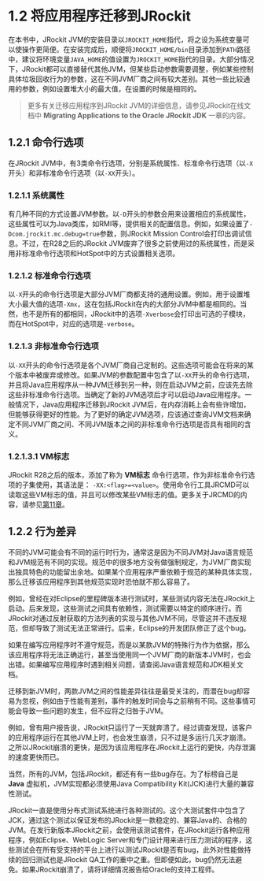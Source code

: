 <a name="1.2"></a>
# 1.2 将应用程序迁移到JRockit

在本书中，JRockit JVM的安装目录以`JROCKIT_HOME`指代，将之设为系统变量可以使操作更简便。在安装完成后，顺便将`JROCKIT_HOME/bin`目录添加到`PATH`路径中，建议将环境变量`JAVA_HOME`的值设置为`JROCKIT_HOME`指代的目录。大部分情况下，JRockit都可以直接替代其他JVM，但某些启动参数需要调整，例如某些控制具体垃圾回收行为的参数，这在不同JVM厂商之间有较大差别。其他一些比较通用的参数，例如设置堆大小的最大值，在设置的时候是相同的。

>更多有关迁移应用程序到JRockit JVM的详细信息，请参见JRockit在线文档中 **Migrating Applications to the Oracle JRockit JDK** 一章的内容。

<a name="1.2.1"></a>
## 1.2.1 命令行选项

在JRockit JVM中，有3类命令行选项，分别是系统属性、标准命令行选项（以`-X`开头）和非标准命令行选项（以`-XX`开头）。

<a name="1.2.1.1"></a>
### 1.2.1.1 系统属性

有几种不同的方式设置JVM参数。以`-D`开头的参数会用来设置相应的系统属性，这些属性可以为Java类库，如RMI等，提供相关的配置信息。例如，如果设置了`-Dcom.jrockit.mc.debug=true`参数，则JRockit Mission Control会打印出调试信息。不过，在R28之后的JRockit JVM废弃了很多之前使用过的系统属性，而是采用非标准命令行选项和HotSpot中的方式设置相关选项。

<a name="1.2.1.2"></a>
### 1.2.1.2 标准命令行选项

以`-X`开头的命令行选项是大部分JVM厂商都支持的通用设置。例如，用于设置堆大小最大值的选项`-Xmx`，这在包括JRockit在内的大部分JVM中都是相同的。当然，也不是所有的都相同，JRockit中的选项`-Xverbose`会打印出可选的子模块，而在HotSpot中，对应的选项是`-verbose`。

<a name="1.2.1.3"></a>
### 1.2.1.3 非标准命令行选项

以`-XX`开头的命令行选项是各个JVM厂商自己定制的。这些选项可能会在将来的某个版本中被废弃或修改。如果JVM的参数配置中包含了以`-XX`开头的命令行选项，并且将Java应用程序从一种JVM迁移到另一种，则在启动JVM之前，应该先去除这些非标准命令行选项。当确定了新的JVM选项后才可以启动Java应用程序。一般情况下，Java应用程序迁移到JRockit JVM后，在内存消耗上会有些许增加，但能够获得更好的性能。为了更好的确定JVM选项，应该通过查询JVM文档来确定不同JVM厂商之间、不同JVM版本之间的非标准命令行选项是否具有相同的含义。

<a name="1.2.1.4"></a>
### 1.2.1.3.1 VM标志

JRockit R28之后的版本，添加了称为 **VM标志** 命令行选项，作为非标准命令行选项的子集使用，其语法是： `-XX:<flag>=<value>`。使用命令行工具JRCMD可以读取这些VM标志的值，并且可以修改某些VM标志的值。更多关于JRCMD的内容，请参见[第11章][1]。

<a name="1.2.2"></a>
## 1.2.2 行为差异

不同的JVM可能会有不同的运行时行为，通常这是因为不同JVM对Java语言规范和JVM规范有不同的实现。规范中的很多地方没有做强制规定，为JVM厂商实现出独具特色的功能留出余地。如果某个应用程序严重依赖于规范的某种具体实现，那么迁移该应用程序到其他规范实现时恐怕就不那么容易了。

例如，曾经在对Eclipse的里程碑版本进行测试时，某些测试内容无法在JRockit上启动。后来发现，这些测试之间具有依赖性，测试需要以特定的顺序进行。而JRockit对通过反射获取的方法列表的实现与其他JVM不同，尽管这并不违反规范，但却导致了测试无法正常进行。后来，Eclipse的开发团队修正了这个bug。

如果在编写应用程序时不遵守规范，而是以某款JVM的特殊行为作为依据，那么该应用程序将无法正确运行，甚至当使用同一个JVM厂商的新版本JVM时，也会出错。如果编写应用程序时遇到相关问题，请查阅Java语言规范和JDK相关文档。

迁移到新JVM时，两款JVM之间的性能差异往往是最受关注的，而潜在bug却容易为忽视，例如由于性能有差别，事件的触发时间会与之前稍有不同。这些事情可能会导致一些问题的发生，但不应将之归咎于JVM。

例如，曾有用户报告说，JRockit只运行了一天就奔溃了。经过调查发现，该客户的应用程序运行在其他JVM上时，也会发生崩溃，只不过是多运行几天才崩溃。之所以JRockit崩溃的更快，是因为该应用程序在JRockit上运行的更快，内存泄漏的速度更快而已。

当然，所有的JVM，包括JRockit，都还有有一些bug存在。为了标榜自己是 **Java** 虚拟机，JVM实现都必须使用Java Compatibility Kit(JCK)进行大量的兼容性测试。

JRockit一直是使用分布式测试系统进行各种测试的。这个大测试套件中包含了JCK，通过这个测试以保证发布的JRockit是一款稳定的、兼容Java的、合格的JVM。在发行新版本JRockit之前，会使用该测试套件，在JRockit运行各种应用程序，例如Eclipse、WebLogic Server和专门设计用来进行压力测试的程序，这些测试会在所有受支持的平台上进行以测试JRockit是否有bug，此外对性能做持续的回归测试也是JRockit QA工作的重中之重。但即便如此，bug仍然无法避免。如果JRockit崩溃了，请将详细情况报告给Oracle的支持工程师。


[1]:    ../chap11/11.md#11    "第11章"
